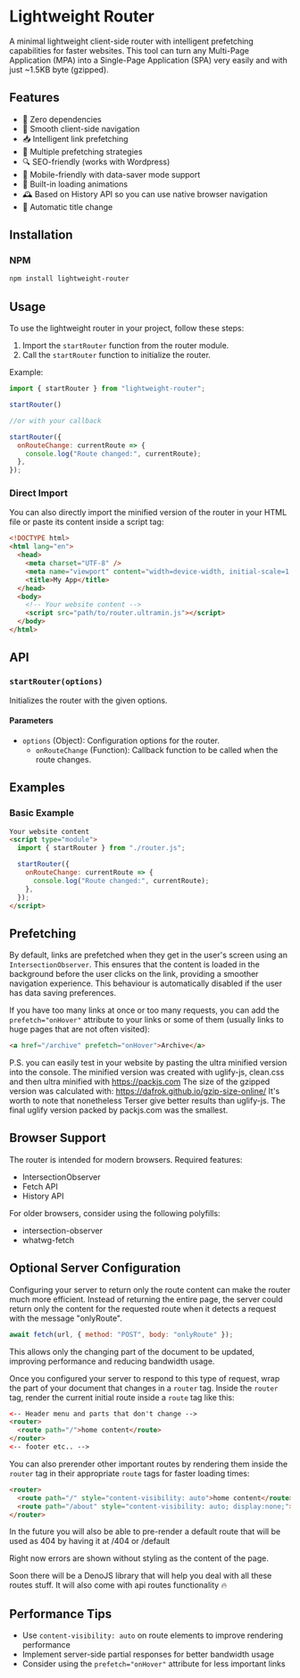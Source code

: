 # Lightweight Router

A minimal lightweight client-side router with intelligent prefetching capabilities for faster websites. This tool can turn any Multi-Page Application (MPA) into a Single-Page Application (SPA) very easily and with just ~1.5KB byte (gzipped).

## Features

- 🚀 Zero dependencies
- 🔄 Smooth client-side navigation
- 📥 Intelligent link prefetching
- 🎯 Multiple prefetching strategies
- 🔍 SEO-friendly (works with Wordpress)
- 📱 Mobile-friendly with data-saver mode support
- 🎨 Built-in loading animations
- 🕰️ Based on History API so you can use native browser navigation
- 🤖 Automatic title change


## Installation

### NPM

```sh
npm install lightweight-router
```

## Usage

To use the lightweight router in your project, follow these steps:

1. Import the `startRouter` function from the router module.
2. Call the `startRouter` function to initialize the router.

Example:

```javascript
import { startRouter } from "lightweight-router";

startRouter()

//or with your callback

startRouter({
  onRouteChange: currentRoute => {
    console.log("Route changed:", currentRoute);
  },
});
```

### Direct Import

You can also directly import the minified version of the router in your HTML file or paste its content inside a script tag:

```html
<!DOCTYPE html>
<html lang="en">
  <head>
    <meta charset="UTF-8" />
    <meta name="viewport" content="width=device-width, initial-scale=1.0" />
    <title>My App</title>
  </head>
  <body>
    <!-- Your website content -->
    <script src="path/to/router.ultramin.js"></script>
  </body>
</html>
```

## API

### `startRouter(options)`

Initializes the router with the given options.

#### Parameters

- `options` (Object): Configuration options for the router.
  - `onRouteChange` (Function): Callback function to be called when the route changes.

## Examples

### Basic Example

```html
Your website content
<script type="module">
  import { startRouter } from "./router.js";

  startRouter({
    onRouteChange: currentRoute => {
      console.log("Route changed:", currentRoute);
    },
  });
</script>
```

## Prefetching

By default, links are prefetched when they get in the user's screen using an `IntersectionObserver`. This ensures that the content is loaded in the background before the user clicks on the link, providing a smoother navigation experience.
This behaviour is automatically disabled if the user has data saving preferences.


If you have too many links at once or too many requests, you can add the `prefetch="onHover"` attribute to your links or some of them (usually links to huge pages that are not often visited):

```html
<a href="/archive" prefetch="onHover">Archive</a>
```

P.S. you can easily test in your website by pasting the ultra minified version into the console.
The minified version was created with uglify-js, clean.css and then ultra minified with https://packjs.com
The size of the gzipped version was calculated with: https://dafrok.github.io/gzip-size-online/
It's worth to note that nonetheless Terser give better results than uglify-js. The final uglify version packed by packjs.com was the smallest.

## Browser Support

The router is intended for modern browsers. Required features:

- IntersectionObserver
- Fetch API
- History API

For older browsers, consider using the following polyfills:

- intersection-observer
- whatwg-fetch

## Optional Server Configuration

Configuring your server to return only the route content can make the router much more efficient. Instead of returning the entire page, the server could return only the content for the requested route when it detects a request with the message "onlyRoute".

```javascript
await fetch(url, { method: "POST", body: "onlyRoute" });
```

This allows only the changing part of the document to be updated, improving performance and reducing bandwidth usage.

Once you configured your server to respond to this type of request, wrap the part of your document that changes in a `router` tag. Inside the `router` tag, render the current initial route inside a `route` tag like this:

```html
<-- Header menu and parts that don't change -->
<router>
  <route path="/">home content</route>
</router>
<-- footer etc.. -->
```

You can also prerender other important routes by rendering them inside the `router` tag in their appropriate `route` tags for faster loading times:

```html
<router>
  <route path="/" style="content-visibility: auto">home content</route>
  <route path="/about" style="content-visibility: auto; display:none;">about content</route>
</router>
```

In the future you will also be able to pre-render a default route that will be used as 404 by having it at /404 or /default

Right now errors are shown without styling as the content of the page.

Soon there will be a DenoJS library that will help you deal with all these routes stuff. It will also come with api routes functionality 🔥

## Performance Tips

- Use `content-visibility: auto` on route elements to improve rendering performance
- Implement server-side partial responses for better bandwidth usage
- Consider using the `prefetch="onHover"` attribute for less important links
